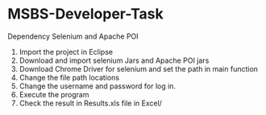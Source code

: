 # MSBS-Developer-Task

Dependency Selenium and Apache POI

1. Import the project in Eclipse
2. Download and import selenium Jars and Apache POI jars
3. Download Chrome Driver for selenium and set the path in main function
4. Change the file path locations
5. Change the username and password for log in.
6. Execute the program 
7. Check the result in Results.xls file in Excel/ 
